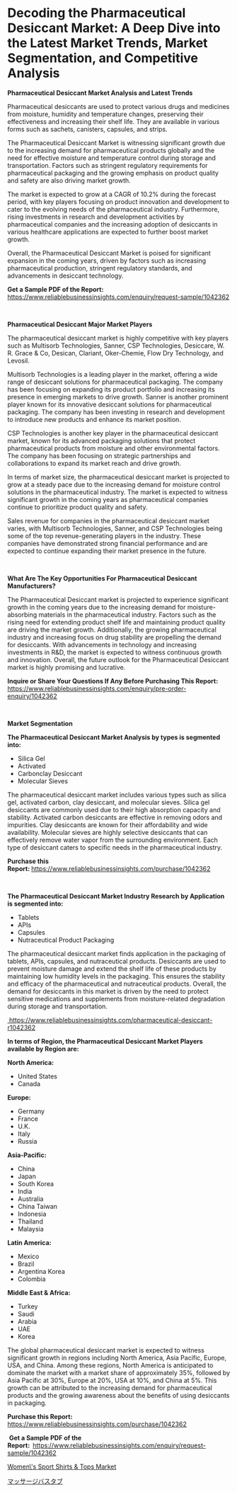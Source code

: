<p><h1>Decoding the Pharmaceutical Desiccant Market: A Deep Dive into the Latest Market Trends, Market Segmentation, and Competitive Analysis</h1></p><p><strong>Pharmaceutical Desiccant Market Analysis and Latest Trends</strong></p>
<p><p>Pharmaceutical desiccants are used to protect various drugs and medicines from moisture, humidity and temperature changes, preserving their effectiveness and increasing their shelf life. They are available in various forms such as sachets, canisters, capsules, and strips.</p><p>The Pharmaceutical Desiccant Market is witnessing significant growth due to the increasing demand for pharmaceutical products globally and the need for effective moisture and temperature control during storage and transportation. Factors such as stringent regulatory requirements for pharmaceutical packaging and the growing emphasis on product quality and safety are also driving market growth.</p><p>The market is expected to grow at a CAGR of 10.2% during the forecast period, with key players focusing on product innovation and development to cater to the evolving needs of the pharmaceutical industry. Furthermore, rising investments in research and development activities by pharmaceutical companies and the increasing adoption of desiccants in various healthcare applications are expected to further boost market growth.</p><p>Overall, the Pharmaceutical Desiccant Market is poised for significant expansion in the coming years, driven by factors such as increasing pharmaceutical production, stringent regulatory standards, and advancements in desiccant technology.</p></p>
<p><strong>Get a Sample PDF of the Report:&nbsp;</strong> <a href="https://www.reliablebusinessinsights.com/enquiry/request-sample/1042362">https://www.reliablebusinessinsights.com/enquiry/request-sample/1042362</a></p>
<p>&nbsp;</p>
<p><strong>Pharmaceutical Desiccant Major Market Players</strong></p>
<p><p>The pharmaceutical desiccant market is highly competitive with key players such as Multisorb Technologies, Sanner, CSP Technologies, Desiccare, W. R. Grace & Co, Desican, Clariant, Oker-Chemie, Flow Dry Technology, and Levosil. </p><p>Multisorb Technologies is a leading player in the market, offering a wide range of desiccant solutions for pharmaceutical packaging. The company has been focusing on expanding its product portfolio and increasing its presence in emerging markets to drive growth. Sanner is another prominent player known for its innovative desiccant solutions for pharmaceutical packaging. The company has been investing in research and development to introduce new products and enhance its market position.</p><p>CSP Technologies is another key player in the pharmaceutical desiccant market, known for its advanced packaging solutions that protect pharmaceutical products from moisture and other environmental factors. The company has been focusing on strategic partnerships and collaborations to expand its market reach and drive growth.</p><p>In terms of market size, the pharmaceutical desiccant market is projected to grow at a steady pace due to the increasing demand for moisture control solutions in the pharmaceutical industry. The market is expected to witness significant growth in the coming years as pharmaceutical companies continue to prioritize product quality and safety.</p><p>Sales revenue for companies in the pharmaceutical desiccant market varies, with Multisorb Technologies, Sanner, and CSP Technologies being some of the top revenue-generating players in the industry. These companies have demonstrated strong financial performance and are expected to continue expanding their market presence in the future.</p></p>
<p>&nbsp;</p>
<p><strong>What Are The Key Opportunities For Pharmaceutical Desiccant Manufacturers?</strong></p>
<p><p>The Pharmaceutical Desiccant market is projected to experience significant growth in the coming years due to the increasing demand for moisture-absorbing materials in the pharmaceutical industry. Factors such as the rising need for extending product shelf life and maintaining product quality are driving the market growth. Additionally, the growing pharmaceutical industry and increasing focus on drug stability are propelling the demand for desiccants. With advancements in technology and increasing investments in R&D, the market is expected to witness continuous growth and innovation. Overall, the future outlook for the Pharmaceutical Desiccant market is highly promising and lucrative.</p></p>
<p><strong>Inquire or Share Your Questions If Any Before Purchasing This Report:</strong> <a href="https://www.reliablebusinessinsights.com/enquiry/pre-order-enquiry/1042362">https://www.reliablebusinessinsights.com/enquiry/pre-order-enquiry/1042362</a></p>
<p>&nbsp;</p>
<p><strong>Market Segmentation</strong></p>
<p><strong>The Pharmaceutical Desiccant Market Analysis by types is segmented into:</strong></p>
<p><ul><li>Silica Gel</li><li>Activated</li><li>Carbonclay Desiccant</li><li>Molecular Sieves</li></ul></p>
<p><p>The pharmaceutical desiccant market includes various types such as silica gel, activated carbon, clay desiccant, and molecular sieves. Silica gel desiccants are commonly used due to their high absorption capacity and stability. Activated carbon desiccants are effective in removing odors and impurities. Clay desiccants are known for their affordability and wide availability. Molecular sieves are highly selective desiccants that can effectively remove water vapor from the surrounding environment. Each type of desiccant caters to specific needs in the pharmaceutical industry.</p></p>
<p><strong>Purchase this Report:&nbsp;</strong><a href="https://www.reliablebusinessinsights.com/purchase/1042362">https://www.reliablebusinessinsights.com/purchase/1042362</a></p>
<p>&nbsp;</p>
<p><strong>The Pharmaceutical Desiccant Market Industry Research by Application is segmented into:</strong></p>
<p><ul><li>Tablets</li><li>APIs</li><li>Capsules</li><li>Nutraceutical Product Packaging</li></ul></p>
<p><p>The pharmaceutical desiccant market finds application in the packaging of tablets, APIs, capsules, and nutraceutical products. Desiccants are used to prevent moisture damage and extend the shelf life of these products by maintaining low humidity levels in the packaging. This ensures the stability and efficacy of the pharmaceutical and nutraceutical products. Overall, the demand for desiccants in this market is driven by the need to protect sensitive medications and supplements from moisture-related degradation during storage and transportation.</p></p>
<p><a href="https://www.reliablebusinessinsights.com/pharmaceutical-desiccant-r1042362">&nbsp;https://www.reliablebusinessinsights.com/pharmaceutical-desiccant-r1042362</a></p>
<p><strong>In terms of Region, the Pharmaceutical Desiccant Market Players available by Region are:</strong></p>
<p>
    <p> <strong> North America: </strong>
        <ul>
            <li>United States</li>
            <li>Canada</li>
        </ul>
        </p> 
    <p> <strong> Europe: </strong>
        <ul>
            <li>Germany</li>
            <li>France</li>
            <li>U.K.</li>
            <li>Italy</li>
            <li>Russia</li>
        </ul>
        </p> 
    <p> <strong> Asia-Pacific: </strong>
        <ul>
            <li>China</li>
            <li>Japan</li>
            <li>South Korea</li>
            <li>India</li>
            <li>Australia</li>
            <li>China Taiwan</li>
            <li>Indonesia</li>
            <li>Thailand</li>
            <li>Malaysia</li>
        </ul>
        </p> 
    <p> <strong> Latin America: </strong>
        <ul>
            <li>Mexico</li>
            <li>Brazil</li>
            <li>Argentina Korea</li>
            <li>Colombia</li>
        </ul>
        </p> 
    <p> <strong> Middle East & Africa: </strong>
        <ul>
            <li>Turkey</li>
            <li>Saudi</li>
            <li>Arabia</li>
            <li>UAE</li>
            <li>Korea</li>
        </ul>
    </p>
    </p>
<p><p>The global pharmaceutical desiccant market is expected to witness significant growth in regions including North America, Asia Pacific, Europe, USA, and China. Among these regions, North America is anticipated to dominate the market with a market share of approximately 35%, followed by Asia Pacific at 30%, Europe at 20%, USA at 10%, and China at 5%. This growth can be attributed to the increasing demand for pharmaceutical products and the growing awareness about the benefits of using desiccants in packaging.</p></p>
<p><strong>Purchase this Report: </strong><a href="https://www.reliablebusinessinsights.com/purchase/1042362">https://www.reliablebusinessinsights.com/purchase/1042362</a></p>
<p>&nbsp;<strong>Get a Sample PDF of the Report:&nbsp;&nbsp;</strong><a href="https://www.reliablebusinessinsights.com/enquiry/request-sample/1042362">https://www.reliablebusinessinsights.com/enquiry/request-sample/1042362</a></p>
<p><strong></strong></p>
<p><p><a href="https://github.com/abdulKoss1914/Market-Research-Report-List-1/blob/main/womens-sport-shirts-tops-market.md">Women\'s Sport Shirts & Tops Market</a></p><p><a href="https://github.com/EthanMorar2011/Market-Research-Report-List-2/blob/main/64890581006.md">マッサージバスタブ</a></p></p>